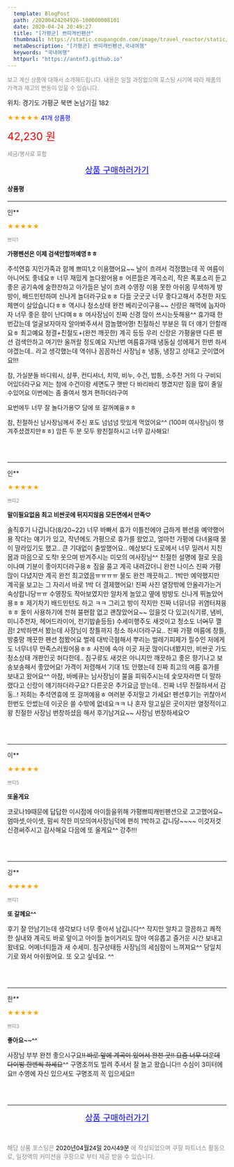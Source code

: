 ```yaml
---
  template: BlogPost
  path: /20200424204926-100000008101
  date: 2020-04-24 20:49:27
  title: "[가평군] 쁘띠캐빈펜션"
  thumbnail: https://static.coupangcdn.com/image/travel_reactor/static/booking/image/pension/ddnayo/28a42dcb-e56f-42c7-a636-2e2b32f821f3.jpg
  metaDescription: "[가평군] 쁘띠캐빈펜션,국내여행"
  keywords: "국내여행"
  httpurl: "https://antnf3.github.io"
---
```

  
<span style="color: #888;font-size:0.8rem">보고 계신 상품에 대해서 소개해드립니다.
내용은 일절 과장없으며 포스팅 시기에 따라 제품의 가격과 재고의 변동이 있을 수 있습니다.</span>
  
<span style="font-size: 0.9rem;">위치: 경기도 가평군 북면 논남기길 182</span>
  
<span style="color: orange;">★★★★★</span> <span style="color: blue;font-size: 0.85rem;">41개 상품평</span>
  
<span style="color: red;font-size: 1.5rem;">42,230 원</span>
  
<span style="color: #888;font-size:0.8rem">세금/봉사료 포함</span>





<p align="center"><a href="http://me2.do/GcdYRqkL" style="font-size: 1.2rem; color: blue;">상품 구매하러가기</a></p>

#### 상품평
  
---
  
인**
    
<span style="color: orange;">★★★★★</span>
    
<span style="color: #888;font-size:0.7rem">쁘띠1</span>
    
<span style="font-size:0.85rem">**가평펜션은 이제 검색안할꺼예영ㅎㅎ**</span>
    
<span style="font-size: 0.9rem;">추석연휴 지인가족과 함께 쁘띠1,2 이용했어요~~
날이 흐려서 걱정했는데 꼭 여름이 아니어도 좋네요ㅎ
너무 재밌게 놀다왔어용ㅎ 어른들은 계곡소리, 작은 폭포소리 듣고 좋은 공기속에 술한잔하고 아가들은 날이 흐려 수영장 이용 못한 아쉬움
무색하게 방방이, 배드민턴하며 신나게 놀더라구요ㅎㅎ
다들 굿굿굿 너무 좋다고해서 추천한 저도 체면이 살았습니다ㅎㅎ
역시나 청소상태 완전 베리굿이구용~~
신랑은 해먹에 눕자마자 너무 좋은 향이 난다며ㅎㅎ
여사장님이 진짜 신경 많이 쓰시는듯해용^^
휴가때 한번갔는데 얼굴보자마자 알아봐주셔서 깜놀했어영!
친절하신 부분은 뭐 더 얘기 안할래요ㅎ 최고예요
청결+친절도+(완전 깨끗한) 계곡 등등 
우리 신랑은 가평올땐 다른 펜션 검색안하고 여기만 올꺼랄 정도예요
지난번 여름휴가때 냉동실 성에제거 한번 하셔야겠는데..
라고 생각했는데 역쉬나 꼼꼼하신 사장님ㅎ
냉동, 냉장고 상태고 굿이였어요!!! 

참, 가실분들 바디워시, 샴푸, 컨디셔너, 치약, 비누, 수건, 밥틍, 소주잔
거의 다 구비되어있더라구요 
저는 첨에 수건이랑 세면도구 햇반 다 바리바리 챙겼지만
짐을 많이 줄일수있어요 이번에는 좀 줄여서 챙겨 편하더라구여

요번에두 너무 잘 놀다가용♡
담에 또 갈꺼예융ㅎㅎ 

참, 친절하신 남사장님께서 주신 포도 넘넘넘 맛있게 먹었어요^^
(100퍼 여사장님이 챙겨주셨겠지만ㅎㅎ)
암튼 두 분 모두 왕친절하시고 너무 감사해요!</span>
    
<br>
<br>

---
  
인**
    
<span style="color: orange;">★★★★★</span>
    
<span style="color: #888;font-size:0.7rem">쁘띠2</span>
    
<span style="font-size:0.85rem">**말이필요없음 최고 비싼곳에 뒤지지않음 모든면에서 만족♡**</span>
    
<span style="font-size: 0.9rem;">솔직후기 나갑니다(8/20~22)
너무 바빠서 휴가 이틀전에야 급하게 펜션을 예약했어용
작다는 얘기가 있고, 작년에도 가평으로 휴가를 왔었고,
얼마전 가평에 다녀올때 물이 말라있기도 했고..
큰 기대없이 출발했어요.. 예상보다 도로에서 너무 밀려서
지친몸과 마음으로 도착! 웃으며 반겨주시는 미모의 
여사장님^^ 친절한 설명에 절로 웃음이나며 기분이 좋아지더라구용ㅎ
짐을 풀고 계곡 내려갔더니 완전 나이스 진짜
가평 많이 다녔지만 계곡 완전 최고였음ㅠㅠㅠㅠ
물도 완전 깨끗하고.. 1박만 예약했지만 계곡을 보고는
그 자리서 바로 1박 더 결제했어요! 진짜 사진 열장밖에 안올라가는거
속상합니당ㅠㅠ 수영장도 작아보였지만 알차게 놀았고 옆에 방방도
신나게 뛰놀았어용ㅎㅎ 제기차기 배드민턴도 하고 ㅋㅋ
그리고 방이 작지만 진짜 너뮤너뮤 귀염터져융ㅎㅎ
둘이 사용하기에 전혀 불편함 없고 괜찮았어요~~
있을것 다 있고(식기류, 냄비, 미니주전자, 헤어드라이어, 전기밥솥등등) 수세미행주도 새것이고 청소도 너~~어~~무 깰끔!
2박하면서 봤는데 사장님이 창틀까지 청소 하시더라구요..
진짜 가평 여름에 창틀, 방충망 깨끗한 펜션 첨봤어요
벌레 대박극혐해서 뿌리는 벌레기피제가 필수인 저에게도
너무너무 만족스러웠어용ㅎㅎ
사진에 속아 이곳 저곳 많이다녀봤지만,
비싼곳 가도 청소상태 개판인곳 허다한데.. 침구류도 새것은 아니지만  깨끗하고 좋은 향기나고 보송보송해서 좋았어요! 가격이 저렴해서 기대 1도 안했는데 진짜 최고의 여름 휴가를 보내고 왔어요^^
아참, 바베큐는 남사장님이 불을 피워주시는데 숯모자라면
더 말하랬다고 신랑이 얘기하더라구요?
다른곳은 추가요금 받는데.. 진짜 너무 친절하셔서 감동..!
저희는 추석연휴에 또 갈꺼예용ㅎ 여러분 주저말고 가세요!
펜션후기는 귀찮아서 한번도 안썼는데 이곳은 쓸 수밖에 없네요ㅋㅋ
나 혼자 알고싶은 곳이지만 열정적이고 왕 친절한 사장님
번창하셨음 해서 후기남겨요~~
사장님 번창하세요♡</span>
    
<br>
<br>

---
  
이**
    
<span style="color: orange;">★★★★★</span>
    
<span style="color: #888;font-size:0.7rem">쁘띠5</span>
    
<span style="font-size:0.85rem">**또올게요**</span>
    
<span style="font-size: 0.9rem;">코로나19때문에 답답한 이시점에 아이들을위해 
가평쁘띠캐빈펜션으로 고고했어요~
엄마셋,아이셋,
맘씨 착한 미모의여사장님덕에 
편히 1박하고 갑니당~~~~
이것저것 신경써주시고 감사해요
다음에 또 올게요^^
강추!!!</span>
    
<br>
<br>

---
  
강**
    
<span style="color: orange;">★★★★★</span>
    
<span style="color: #888;font-size:0.7rem">쁘띠1</span>
    
<span style="font-size:0.85rem">**또 갈께요^^**</span>
    
<span style="font-size: 0.9rem;">후기 잘 안남기는데 생각보다 너무 좋아서 남깁니다^^
작지만 알차고 깔끔하고 쾌적한 실내와 계곡도 바로 앞이고 아이들 놀이거리도 많아 여유롭고 즐거운 시간 보내고 왔네요. 어메너티들과 새 수세미. 침구상태등 사장님의 세심함이 느껴져요^^ 당일치기로 와서 아쉬웠어요. 또 오고 싶네요. ^^</span>
    
<br>
<br>

---
  
한**
    
<span style="color: orange;">★★★★★</span>
    
<span style="color: #888;font-size:0.7rem">쁘띠3</span>
    
<span style="font-size:0.85rem">**좋아요~~^^**</span>
    
<span style="font-size: 0.9rem;">사장님 부부 완전 좋으시구요~~!!
바로 앞에 계곡이 있어서 완전 굿!!
요즘 너무 더운데 다이빙 한번씩 하세요~~^^
구명조끼도 빌려 주셔서 잘 놀고 왔습니다!!
수심이 3미터에요!! 수영에 자신 있으셔도 구명조끼 꼭 입으세요!!</span>
    
<br>
<br>


  
---
  
<p align="center"><a href="http://me2.do/GcdYRqkL" style="font-size: 1.2rem; color: blue;">상품 구매하러가기</a></p>
  
<br>
  
<span style="font-size: 0.85rem; color: #888;">해당 상품 포스팅은 <span style="color: #000;"> 2020년04월24일 20시49분 </span> 에 작성되었으며 쿠팡 파트너스 활동으로, 일정액의 커미션을 쿠팡으로 부터 제공 받을 수 있습니다.</span>